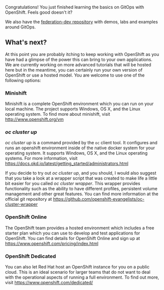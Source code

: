 Congratulations!  You just finished learning the basics on GitOps with OpenShift. Feels good doesn't it?

We also have the [federation-dev repository](https://github.com/openshift/federation-dev) with demos, labs and examples around GitOps.

## What's next?

At this point you are probably itching to keep working with OpenShift as you have had a glimpse of the power this can bring to your own applications.  We are currently working on more advanced tutorials that will be hosted here but in the meantime, you can certainly run your own version of OpenShift or use a hosted model. You are welcome to use one of the following options:

### Minishift

Minishift is a complete OpenShift environment which you can run on your local machine.  The project supports Windows, OS X, and the Linux operating system.  To find more about minishift, visit http://www.openshift.org/vm

### *oc cluster up*

*oc cluster up* is a command provided by the `oc` client tool.  It configures and runs an openshift environment inside of the native docker system for your operating system.  It supports Windows, OS X, and the Linux operating systems.  For more information, visit https://docs.okd.io/latest/getting_started/administrators.html

If you decide to try out *oc cluster up*, and you should, I would also suggest that you take a look at a wrapper script that was created to make life a little bit easier for you called *oc cluster wrapper*.  This wrapper provides functionality such as the ability to have different profiles, persistent volume management and other great features.  You can find more information at the official git repository at https://github.com/openshift-evangelists/oc-cluster-wrapper

### OpenShift Online

The OpenShift team provides a hosted environment which includes a free starter plan which you can use to develop and test applications for OpenShift. You can find details for OpenShift Online and sign up at https://www.openshift.com/pricing/index.html

### OpenShift Dedicated

You can also let Red Hat host an OpenShift instance for you on a public cloud.  This is an ideal scenario for larger teams that do not want to deal with the operational aspects of running a full environment.  To find out more, visit https://www.openshift.com/dedicated/
